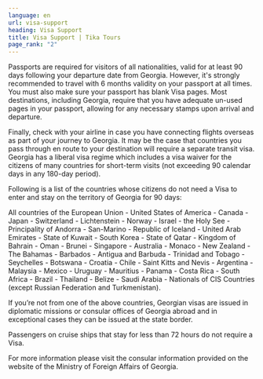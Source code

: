 ```yaml
---
language: en
url: visa-support
heading: Visa Support
title: Visa Support | Tika Tours
page_rank: "2"
---
```

<div class="row content-row"><!-- 896 (1)-->
<div class="col-xs-12"><!-- 1240 -->

Passports are required for visitors of all nationalities, valid for at least 90 days
following your departure date from Georgia. However, it's strongly recommended to
travel with 6 months validity on your passport at all times. You must also make
sure your passport has blank Visa pages. Most destinations, including Georgia, require
that you have adequate un\-used pages in your passport, allowing for any necessary
stamps upon arrival and departure.

Finally, check with your airline in case you have connecting flights overseas as
part of your journey to Georgia. It may be the case that countries you pass through
en route to your destination will require a separate transit visa. Georgia has a
liberal visa regime which includes a visa waiver for the citizens of many countries
for short\-term visits (not exceeding 90 calendar days in any 180\-day period).

Following is a list of the countries whose citizens do not need a Visa to enter and
stay on the territory of Georgia for 90 days:

All countries of the European Union \- United States of America \- Canada \- Japan
\- Switzerland \- Lichtenstein \- Norway \- Israel \- the Holy See \- Principality
of Andorra \- San\-Marino \- Republic of Iceland \- United Arab Emirates \- State
of Kuwait \- South Korea \- State of Qatar \- Kingdom of Bahrain \- Oman \- Brunei
\- Singapore \- Australia \- Monaco \- New Zealand \- The Bahamas \- Barbados \-
Antigua and Barbuda \- Trinidad and Tobago \- Seychelles \- Botswana \- Croatia
\- Chile \- Saint Kitts and Nevis \- Argentina \- Malaysia \- Mexico \- Uruguay
\- Mauritius \- Panama \- Costa Rica \- South Africa \- Brazil \- Thailand \- Belize
\- Saudi Arabia \- Nationals of CIS Countries (except Russian Federation and Turkmenistan).

If you’re not from one of the above countries, Georgian visas are issued in diplomatic
missions or consular offices of Georgia abroad and in exceptional cases they can
be issued at the state border.

Passengers on cruise ships that stay for less than 72 hours do not require a Visa.


For more information please visit the consular information provided on the website
of the Ministry of Foreign Affairs of Georgia.

</div>

</div>
